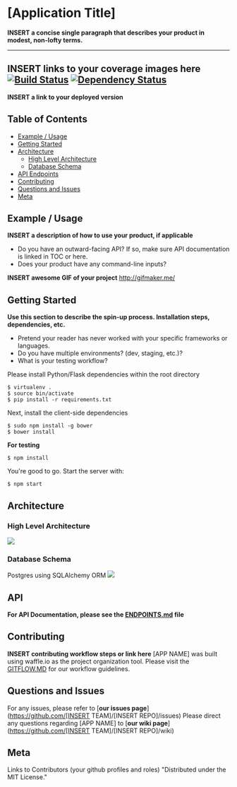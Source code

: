 # [Application Title]
**INSERT a concise single paragraph that describes your product in modest, non-lofty terms.**

--------------------
**INSERT links to your coverage images here**
[![Build Status](https://secure.travis-ci.org/gotwarlost/istanbul.png)](http://travis-ci.org/gotwarlost/istanbul) [![Dependency Status](https://gemnasium.com/gotwarlost/istanbul.png)](https://gemnasium.com/gotwarlost/istanbul)
--------------------

**INSERT a link to your deployed version**

## Table of Contents 
- [Example / Usage](#example--usage)
- [Getting Started](#getting-started)
- [Architecture](#architecture)
  - [High Level Architecture](#high-level-architecture)
  - [Database Schema](#database-schema)
- [API Endpoints](#api)
- [Contributing](#contributing)
- [Questions and Issues](#questions-and-issues)
- [Meta](#meta)

## Example / Usage
**INSERT a description of how to use your product, if applicable**
* Do you have an outward-facing API? If so, make sure API documentation is linked in TOC or here.
* Does your product have any command-line inputs?

**INSERT awesome GIF of your project**
http://gifmaker.me/

## Getting Started
**Use this section to describe the spin-up process. Installation steps, dependencies, etc.**

* Pretend your reader has never worked with your specific frameworks or languages. 
* Do you have multiple environments? (dev, staging, etc.)?
* What is your testing workflow?

Please install Python/Flask dependencies within the root directory
```
$ virtualenv .
$ source bin/activate
$ pip install -r requirements.txt
```

Next, install the client-side dependencies
```
$ sudo npm install -g bower
$ bower install
```
**For testing**
```
$ npm install
```

You're good to go. Start the server with:
```
$ npm start
```

## Architecture
### High Level Architecture
![](http://i64.tinypic.com/2zpp661.png)
### Database Schema
Postgres using SQLAlchemy ORM
![](http://i68.tinypic.com/23i6plz.jpg)

## API
**For API Documentation, please see the [ENDPOINTS.md](https://github.com/christo4b/readme_template/blob/master/ENDPOINTS.md) file**

## Contributing
**INSERT contributing workflow steps or link here**
[APP NAME] was built using waffle.io as the project organization tool.
Please visit the [GITFLOW.MD](GITFLOW.md) for our workflow guidelines.

## Questions and Issues
For any issues, please refer to [**our issues page**](https://github.com/[INSERT TEAM]/[INSERT REPO]/issues)
Please direct any questions regarding [APP NAME] to [**our wiki page**](https://github.com/[INSERT TEAM]/[INSERT REPO]/wiki)

## Meta
Links to Contributors (your github profiles and roles)
"Distributed under the MIT License."







